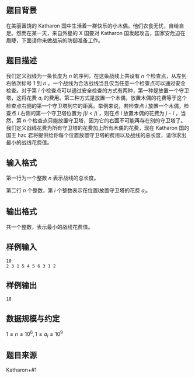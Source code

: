 ## 题目背景

在美丽富饶的 Katharon 国中生活着一群快乐的小木偶。他们衣食无忧，自给自足。然而在某一天，来自外星的 X 国要对 Katharon 国发起攻击，国家安危迫在眉睫，下面请你来做战前的防御准备工作。

## 题目描述

我们定义战线为一条长度为 $n$ 的序列，在这条战线上共设有 $n$ 个检查点，从左到右依次标号 $1$ 到 $n$ 。一个战线为合法战线当且仅当任意一个检查点可以通过安全检查。对于第 $i$ 个检查点可以通过安全检查的方式有两种，第一种是放置一个守卫塔，这将花费 $a_i$ 的费用。第二种方式是放置一个木偶，放置木偶的花费等于这个检查点右侧的第一个守卫塔到它的距离。举例来说，若检查点 $i$ 放置一个木偶，检查点 $i$ 右侧的第一个守卫塔位置为 $j(i<j)$ ，则在点 $i$ 放置木偶的花费为 $j-i$ 。当然，第 $n$ 个检查点只能放置守卫塔，因为它的右面不可能再存在别的守卫塔了。我们定义战线花费为所有守卫塔的花费加上所有木偶的花费，现在 Katharon 国的国王 hzc 君将提供给你每个位置放置守卫塔的费用以及战线的总长度，请你求出最小的战线花费值。

## 输入格式

第一行为一个整数 $n$ 表示战线的总长度。

第二行 $n$ 个整数，第 $i$ 个整数表示在位置i放置守卫塔的花费 $a_i$。

## 输出格式

共一个整数，表示最小的战线花费值。

## 样例输入

```plain
10
2 3 1 5 4 5 6 3 1 2
```

## 样例输出

```plain
18
```

## 数据规模与约定

$1\le n \le10^6,1\le a_i\le 10^9$

## 题目来源

Katharon+#1

